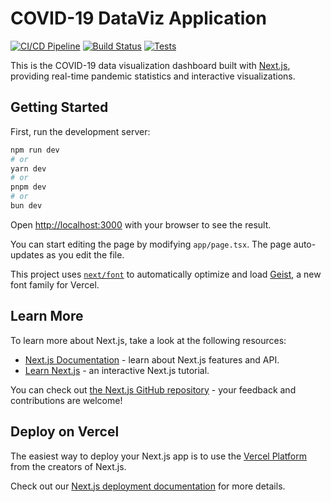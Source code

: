 # COVID-19 DataViz Application

[![CI/CD Pipeline](https://github.com/ananasparenti/Simulated-Covid-19-DataViz/actions/workflows/ci.yml/badge.svg)](https://github.com/ananasparenti/Simulated-Covid-19-DataViz/actions/workflows/ci.yml)
[![Build Status](https://img.shields.io/github/actions/workflow/status/ananasparenti/Simulated-Covid-19-DataViz/ci.yml?branch=main&label=build)](https://github.com/ananasparenti/Simulated-Covid-19-DataViz/actions)
[![Tests](https://img.shields.io/github/actions/workflow/status/ananasparenti/Simulated-Covid-19-DataViz/ci.yml?branch=main&label=tests)](https://github.com/ananasparenti/Simulated-Covid-19-DataViz/actions)

This is the COVID-19 data visualization dashboard built with [Next.js](https://nextjs.org), providing real-time pandemic statistics and interactive visualizations.

## Getting Started

First, run the development server:

```bash
npm run dev
# or
yarn dev
# or
pnpm dev
# or
bun dev
```

Open [http://localhost:3000](http://localhost:3000) with your browser to see the result.

You can start editing the page by modifying `app/page.tsx`. The page auto-updates as you edit the file.

This project uses [`next/font`](https://nextjs.org/docs/app/building-your-application/optimizing/fonts) to automatically optimize and load [Geist](https://vercel.com/font), a new font family for Vercel.

## Learn More

To learn more about Next.js, take a look at the following resources:

- [Next.js Documentation](https://nextjs.org/docs) - learn about Next.js features and API.
- [Learn Next.js](https://nextjs.org/learn) - an interactive Next.js tutorial.

You can check out [the Next.js GitHub repository](https://github.com/vercel/next.js) - your feedback and contributions are welcome!

## Deploy on Vercel

The easiest way to deploy your Next.js app is to use the [Vercel Platform](https://vercel.com/new?utm_medium=default-template&filter=next.js&utm_source=create-next-app&utm_campaign=create-next-app-readme) from the creators of Next.js.

Check out our [Next.js deployment documentation](https://nextjs.org/docs/app/building-your-application/deploying) for more details.
